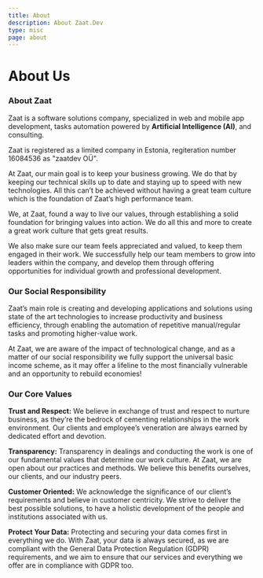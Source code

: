 ```yaml
---
title: About
description: About Zaat.Dev
type: misc
page: about
---
```


# About Us

### About Zaat

Zaat is a software solutions company, specialized in web and mobile app development, tasks automation powered by **Artificial Intelligence (AI)**, and consulting.

Zaat is registered as a limited company in Estonia, regiteration number 16084536 as "zaatdev OÜ". 

At Zaat, our main goal is to keep your business growing. We do that by keeping our technical skills up to date and staying up to speed with new technologies. All this can’t be achieved without having a great team culture which is the foundation of Zaat’s high performance team.

We, at Zaat, found a way to live our values, through establishing a solid foundation for bringing values into action. We do all this and more to create a great work culture that gets great results.

We also make sure our team feels appreciated and valued, to keep them engaged in their work. We successfully help our team members to grow into leaders within the company, and develop them through offering opportunities for individual growth and professional development.


### Our Social Responsibility

Zaat’s main role is creating and developing applications and solutions using state of the art technologies to increase productivity and business efficiency, through enabling the automation of repetitive manual/regular tasks and promoting higher-value work.

At Zaat, we are aware of the impact of technological change, and as a matter of our social responsibility we fully support the universal basic income scheme, as it may offer a lifeline to the most financially vulnerable and an opportunity to rebuild economies!


### Our Core Values

**Trust and Respect:** We believe in exchange of trust and respect to nurture business, as they’re the bedrock of cementing relationships in the work environment. Our clients and employee’s veneration are always earned by dedicated effort and devotion.

**Transparency:** Transparency in dealings and conducting the work is one of our fundamental values that determine our work culture. At Zaat, we are open about our practices and methods. We believe this benefits ourselves, our clients, and our industry peers.

**Customer Oriented:** We acknowledge the significance of our client’s requirements and believe in customer centricity. We strive to deliver the best possible solutions, to have a holistic development of the people and institutions associated with us.

**Protect Your Data:** Protecting and securing your data comes first in everything we do. With Zaat, your data is always secured, as we are compliant with the General Data Protection Regulation (GDPR) requirements, and we aim to ensure that our services and everything we offer are in compliance with GDPR too.
